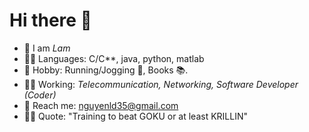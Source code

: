 # Hi there 👋
- 👋 I am *Lam*
- 👨‍🎓 Languages: C/C**, java, python, matlab
- 🌻 Hobby: Running/Jogging 🏃, Books 📚.
- 👨‍💻️ Working: *Telecommunication, Networking, Software Developer (Coder)*
- 💌 Reach me: nguyenld35@gmail.com
- 🤷‍♀️ Quote: "Training to beat GOKU or at least KRILLIN"
<!--
**ngld0/ngld0** is a ✨ _special_ ✨ repository because its `README.md` (this file) appears on your GitHub profile.

Here are some ideas to get you started:

- 🔭 I’m currently working on ...
- 🌱 I’m currently learning ...
- 👯 I’m looking to collaborate on ...
- 🤔 I’m looking for help with ...
- 💬 Ask me about ...
- 📫 How to reach me: ...
- 😄 Pronouns: ...
- ⚡ Fun fact: ...
-->
